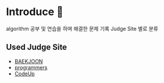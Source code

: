 # Introduce 📒
algorithm 공부 및 연습을 하며 해결한 문제 기록
Judge Site 별로 분류

## Used Judge Site
- <a href="https://www.acmicpc.net/">BAEKJOON</a>
- <a href="https://programmers.co.kr/">programmers</a>
- <a href="https://codeup.kr/">CodeUp</a>